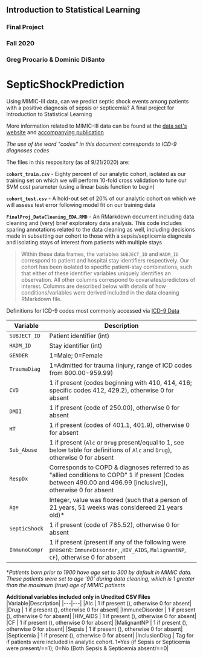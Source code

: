 ## Introduction to Statistical Learning 
### Final Project
### Fall 2020
### Greg Procario & Dominic DiSanto

# SepticShockPrediction
Using MIMIC-III data, can we predict septic shock events among patients with a positive diagnosis of sepsis or septicemia? A final project for Introduction to Statistical Learning

More information related to MIMIC-III data can be found at the [data set's website](https://mimic.physionet.org/) and [accompanying publication](https://www.nature.com/articles/sdata201635)  
  
  
*The use of the word "codes" in this document corresponds to ICD-9 diagnoses codes*

The files in this respository (as of 9/21/2020) are:

**`cohort_train.csv`** - Eighty percent of our analytic cohort, isolated as our training set on which we will perform 10-fold cross validation to tune our SVM cost parameter (using a linear basis function to begin) 

**`cohort_test.csv`** - A hold-out set of 20% of our analytic cohort on which we will assess test error following model fit on our training data

**`FinalProj_DataCleaning_EDA.RMD`** - An RMarkdown document including data cleaning and (very) brief exploratory data analysis. This code includes sparing annotations related to the data cleaning as well, including decisions made in subsetting our cohort to those with a sepsis/septicemia diagnosis and isolating stays of interest from patients with multiple stays


> Within these data frames, the variables `SUBJECT_ID` and `HADM_ID` correspond to patient and hospital stay identifiers respectively. Our cohort has been isolated to specific patient-stay combinations, such that either of these identifier variables uniquely identifies an observation. All other columns correspond to covariates/predictors of interest. Columns are described below with details of how conditions/variables were derived included in the data cleaning RMarkdown file. 

Definitions for ICD-9 codes most commonly accessed via [ICD-9 Data](https://www.icd9data.com)


|Variable|Description|
|---|---|
|`SUBJECT_ID` | Patient identifier (int)|
|`HADM_ID` | Stay identifier (int)|
|`GENDER` | 1=Male; 0=Female|
|`TraumaDiag` | 1=Admitted for trauma (injury, range of ICD codes from 800.00-959.99)|
|`CVD` | 1 if present (codes beginning with 410, 414, 416; specific codes 412, 429.2), otherwise 0 for absent |
|`DMII` | 1 if present (code of 250.00), otherwise 0 for absent|
|`HT` | 1 if present (codes of 401.1, 401.9), otherwise 0 for absent|
|`Sub_Abuse` | 1 if present (`Alc` or `Drug` present/equal to 1, see below table for definitions of `Alc` and `Drug`), otherwise 0 for absent|
|`RespDx` | Corresponds to COPD & diagnoses referred to as "allied conditions to COPD" 1 if present (Codes between 490.00 and 496.99 [inclusive]), otherwise 0 for absent|
|`Age` | Integer, value was floored (such that a person of 21 years, 51 weeks was considereed 21 years old)*|
|`SepticShock` | 1 if present (code of 785.52), otherwise 0 for absent|
|`ImmunoCompr` | 1 if present (present if any of the following were present: `ImmuneDisorder`, ,`HIV_AIDS`, `MalignantNP`, `CF`), otherwise 0 for absent|  

**Patients born prior to 1900 have age set to 300 by default in MIMIC data. These patients were set to age '90' during data cleaning, which is 1 greater than the maximum (true) age of MIMIC patients*

**Additional variables included only in Unedited CSV Files**
|Variable|Description|
|---|---|
|Alc | 1 if present (), otherwise 0 for absent|
|Drug | 1 if present (), otherwise 0 for absent|
|ImmuneDisorder | 1 if present (), otherwise 0 for absent|
|HIV_AIDS | 1 if present (), otherwise 0 for absent|
|CF | 1 if present (), otherwise 0 for absent|
|MalignantNP | 1 if present (), otherwise 0 for absent|
|Sepsis | 1 if present (), otherwise 0 for absent|
|Septicemia | 1 if present (), otherwise 0 for absent|
|InclusionDiag	 | Tag for if patients were included in analytic cohort. 1=Yes (if Sepsis or Septicemia were present/==1); 0=No (Both Sepsis & Septicemia absent/==0|

